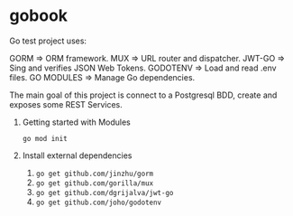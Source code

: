# gobook
Go test project uses:

GORM => ORM framework.
MUX => URL router and dispatcher.
JWT-GO => Sing and verifies JSON Web Tokens.
GODOTENV => Load and read .env files.
GO MODULES => Manage Go dependencies.

The main goal of this project is connect to a Postgresql BDD, create and exposes some REST Services.

1. Getting started with Modules

    `go mod init`

2. Install external dependencies

    1. `go get github.com/jinzhu/gorm`
    2. `go get github.com/gorilla/mux`
    3. `go get github.com/dgrijalva/jwt-go`
    4. `go get github.com/joho/godotenv`

